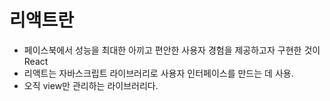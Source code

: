 # 리액트란 

- 페이스북에서 성능을 최대한 아끼고 편안한 사용자 경험을 제공하고자 구현한 것이 React
- 리액트는 자바스크립트 라이브러리로 사용자 인터페이스를 만드는 데 사용.
- 오직 view만 관리하는 라이브러리다.

